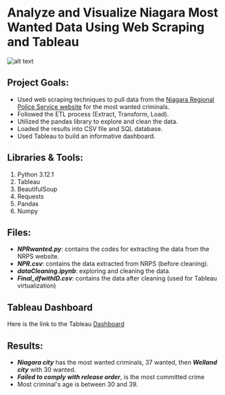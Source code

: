 # Analyze and Visualize Niagara Most Wanted Data Using Web Scraping and Tableau

![alt text](https://github.com/withabubaker/NiagaraWanted-WebScraping-Tableau/blob/main/img/NRPS-Wanted-logo.jpg)



## Project Goals:

- Used web scraping techniques to pull data from the [Niagara Regional Police Service website](https://www.niagarapolice.ca/en/news-and-events/Niagara-s-Wanted.aspx) for the most wanted criminals.
- Followed the ETL process (Extract, Transform, Load).
- Utilized the pandas library to explore and clean the data.
- Loaded the results into CSV file and SQL database.
- Used Tableau to build an informative dashboard.

## Libraries & Tools:

1. Python 3.12.1
2. Tableau
3. BeautifulSoup
4. Requests
5. Pandas
6. Numpy

## Files:

- ***NPRwanted.py***: contains the codes for extracting the data from the NRPS website.
- ***NPR.csv***: contains the data extracted from NRPS (before cleaning).
- ***dataCleaning.ipynb***: exploring and cleaning the data.
- ***Final_dfwithID.csv***: contains the data after cleaning (used for Tableau virtualization)

## Tableau Dashboard

Here is the link to the Tableau [Dashboard](https://public.tableau.com/app/profile/mohammed.abubaker/viz/NRPSMostWantedOct2023/Dashboard1?publish=yes)


## Results:

- ***Niagara city*** has the most wanted criminals, 37 wanted, then ***Welland city*** with 30 wanted.
- ***Failed to comply with release order***, is the most committed crime
- Most criminal's age is between 30 and 39.



